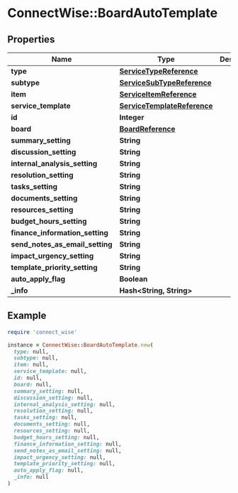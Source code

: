 # ConnectWise::BoardAutoTemplate

## Properties

| Name | Type | Description | Notes |
| ---- | ---- | ----------- | ----- |
| **type** | [**ServiceTypeReference**](ServiceTypeReference.md) |  |  |
| **subtype** | [**ServiceSubTypeReference**](ServiceSubTypeReference.md) |  |  |
| **item** | [**ServiceItemReference**](ServiceItemReference.md) |  |  |
| **service_template** | [**ServiceTemplateReference**](ServiceTemplateReference.md) |  |  |
| **id** | **Integer** |  | [optional] |
| **board** | [**BoardReference**](BoardReference.md) |  | [optional] |
| **summary_setting** | **String** |  | [optional] |
| **discussion_setting** | **String** |  | [optional] |
| **internal_analysis_setting** | **String** |  | [optional] |
| **resolution_setting** | **String** |  | [optional] |
| **tasks_setting** | **String** |  | [optional] |
| **documents_setting** | **String** |  | [optional] |
| **resources_setting** | **String** |  | [optional] |
| **budget_hours_setting** | **String** |  | [optional] |
| **finance_information_setting** | **String** |  | [optional] |
| **send_notes_as_email_setting** | **String** |  | [optional] |
| **impact_urgency_setting** | **String** |  | [optional] |
| **template_priority_setting** | **String** |  | [optional] |
| **auto_apply_flag** | **Boolean** |  | [optional] |
| **_info** | **Hash&lt;String, String&gt;** |  | [optional] |

## Example

```ruby
require 'connect_wise'

instance = ConnectWise::BoardAutoTemplate.new(
  type: null,
  subtype: null,
  item: null,
  service_template: null,
  id: null,
  board: null,
  summary_setting: null,
  discussion_setting: null,
  internal_analysis_setting: null,
  resolution_setting: null,
  tasks_setting: null,
  documents_setting: null,
  resources_setting: null,
  budget_hours_setting: null,
  finance_information_setting: null,
  send_notes_as_email_setting: null,
  impact_urgency_setting: null,
  template_priority_setting: null,
  auto_apply_flag: null,
  _info: null
)
```

